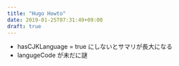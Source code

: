```yaml
---
title: "Hugo Howto"
date: 2019-01-25T07:31:49+09:00
draft: true
---
```


* hasCJKLanguage = true にしないとサマリが長大になる
* langugeCode が未だに謎